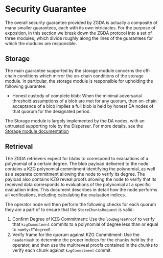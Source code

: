 # Security Guarantee

The overall security guarantee provided by ZGDA is actually a composite of many smaller guarantees, each with its own intricacies. For the purpose of exposition, in this section we break down the ZGDA protocol into a set of three modules, which divide roughly along the lines of the guarantees for which the modules are responsible.

## Storage

The main guarantee supported by the storage module concerns the off-chain conditions which mirror the on-chain conditions of the storage module. In particular, the storage module is responsible for upholding the following guarantee:

* Honest custody of complete blob: When the minimal adversarial threshold assumptions of a blob are met for any quorum, then on-chain acceptance of a blob implies a full blob is held by honest DA nodes of that quorum for the designated period.

The Storage module is largely implemented by the DA nodes, with an untrusted supporting role by the Disperser. For more details, see the [Storage module documentation](broken-reference)

## Retrieval

The ZGDA retrievers expect for blobs to correspond to evaluations of a polynomial of a certain degree. The blob payload delivered to the node contains a KZG polynomial commitment identifying the polynomial, as well as a separate commitment allowing the node to verify its degree. The payload also contains KZG reveal proofs allowing the node to verify that its received data corresponds to evaluations of the polynomial at a specific evaluation index. This document describes in detail how the node performs all verifications, including calculating the evaluation indices.

The operator node will then perform the following checks for each quorum they are a part of to ensure that the `StoreChunksRequest` is valid:

1. Confirm Degree of KZG Commitment: Use the `lowDegreeProof` to verify that `kzgCommitment` commits to a polynomial of degree less than or equal to `numSysE`\*`degreeE`.
2. Verify frame for the quorum against KZG Commitment: Use the `headerHash` to determine the proper indices for the chunks held by the operator, and then use the multireveal proofs contained in the chunks to verify each chunk against `kzgCommitment` commit.
